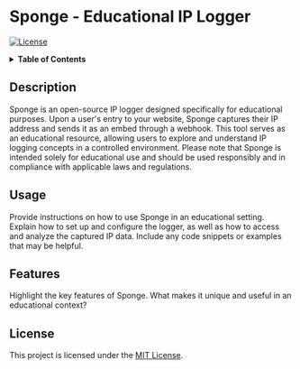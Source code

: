 # Sponge - Educational IP Logger

[![License](https://img.shields.io/badge/License-MIT-blue.svg)](LICENSE.md)

<details>
<summary><strong>Table of Contents</strong></summary>

- [Description](#description)
- [Usage](#usage)
- [Features](#features)
- [License](#license)

</details>

## Description

Sponge is an open-source IP logger designed specifically for educational purposes. Upon a user's entry to your website, Sponge captures their IP address and sends it as an embed through a webhook. This tool serves as an educational resource, allowing users to explore and understand IP logging concepts in a controlled environment. Please note that Sponge is intended solely for educational use and should be used responsibly and in compliance with applicable laws and regulations.

## Usage

Provide instructions on how to use Sponge in an educational setting. Explain how to set up and configure the logger, as well as how to access and analyze the captured IP data. Include any code snippets or examples that may be helpful.

## Features

Highlight the key features of Sponge. What makes it unique and useful in an educational context?

## License

This project is licensed under the [MIT License](LICENSE.md).
